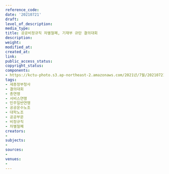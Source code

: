 ```yaml
---
reference_code: 
date: '20210721'
draft: 
level_of_description: 
media_type: 
title: 공공비정규직 차별철폐, 기재부 규탄 결의대회
description: 
weight: 
modified_at: 
created_at: 
link: 
public_access_status: 
copyright_status: 
components:
- https://kctu-photo.s3.ap-northeast-2.amazonaws.com/2021년/7월/20210721-공공비정규직+차별철폐,+기재부+규탄+결의대회_세종정부청사_결의대회_총연맹_서비스연맹_민주일반연맹_공공운수노조_대학노조_공공부문_비정규직_차별철폐/photo_2021-07-21_16-11-11.jpg
tags:
- 세종정부청사
- 결의대회
- 총연맹
- 서비스연맹
- 민주일반연맹
- 공공운수노조
- 대학노조
- 공공부문
- 비정규직
- 차별철폐
creators:
- 
subjects:
- 
sources:
- 
venues:
- 
---
```

